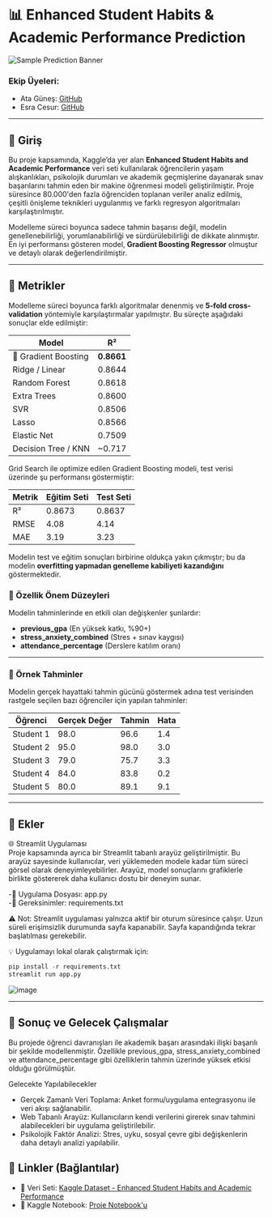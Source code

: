 # 📊 Enhanced Student Habits & Academic Performance Prediction

![Sample Prediction Banner](https://github.com/user-attachments/assets/0f0cc382-1351-49b4-957a-bdf9622e3bbf)

### Ekip Üyeleri:

- Ata Güneş: [GitHub](https://github.com/AtaGn)
- Esra Cesur: [GitHub](https://github.com/esracesur4)
---

## 🔰 Giriş

Bu proje kapsamında, Kaggle’da yer alan **Enhanced Student Habits and Academic Performance** veri seti kullanılarak öğrencilerin yaşam alışkanlıkları, psikolojik durumları ve akademik geçmişlerine dayanarak sınav başarılarını tahmin eden bir makine öğrenmesi modeli geliştirilmiştir. Proje süresince 80.000'den fazla öğrenciden toplanan veriler analiz edilmiş, çeşitli önişleme teknikleri uygulanmış ve farklı regresyon algoritmaları karşılaştırılmıştır.

Modelleme süreci boyunca sadece tahmin başarısı değil, modelin genellenebilirliği, yorumlanabilirliği ve sürdürülebilirliği de dikkate alınmıştır. En iyi performansı gösteren model, **Gradient Boosting Regressor** olmuştur ve detaylı olarak değerlendirilmiştir.

---

## 📏 Metrikler

Modelleme süreci boyunca farklı algoritmalar denenmiş ve **5-fold cross-validation** yöntemiyle karşılaştırmalar yapılmıştır. Bu süreçte aşağıdaki sonuçlar elde edilmiştir:

| Model               | R² |
|---------------------|----|
| 🌟 Gradient Boosting| **0.8661** |
| Ridge / Linear      | 0.8644 |
| Random Forest       | 0.8618 |
| Extra Trees         | 0.8600 |
| SVR                 | 0.8506 |
| Lasso               | 0.8566 |
| Elastic Net         | 0.7509 |
| Decision Tree / KNN | ~0.717 |

Grid Search ile optimize edilen Gradient Boosting modeli, test verisi üzerinde şu performansı göstermiştir:

| Metrik      | Eğitim Seti | Test Seti |
|-------------|-------------|-----------|
| R²          | 0.8673      | 0.8637    |
| RMSE        | 4.08        | 4.14      |
| MAE         | 3.19        | 3.23      |

Modelin test ve eğitim sonuçları birbirine oldukça yakın çıkmıştır; bu da modelin **overfitting yapmadan genelleme kabiliyeti kazandığını** göstermektedir.

### 🔬 Özellik Önem Düzeyleri

Modelin tahminlerinde en etkili olan değişkenler şunlardır:

- **previous_gpa** (En yüksek katkı, %90+)
- **stress_anxiety_combined** (Stres + sınav kaygısı)
- **attendance_percentage** (Derslere katılım oranı)

---

### 🎯 Örnek Tahminler

Modelin gerçek hayattaki tahmin gücünü göstermek adına test verisinden rastgele seçilen bazı öğrenciler için yapılan tahminler:

| Öğrenci | Gerçek Değer | Tahmin | Hata |
|---------|--------------|--------|------|
| Student 1 | 98.0 | 96.6 | 1.4 |
| Student 2 | 95.0 | 98.0 | 3.0 |
| Student 3 | 79.0 | 75.7 | 3.3 |
| Student 4 | 84.0 | 83.8 | 0.2 |
| Student 5 | 80.0 | 89.1 | 9.1 |

---

## 🧩 Ekler  
🌐 Streamlit Uygulaması  
Proje kapsamında ayrıca bir Streamlit tabanlı arayüz geliştirilmiştir. Bu arayüz sayesinde kullanıcılar, veri yüklemeden modele kadar tüm süreci görsel olarak deneyimleyebilirler. Arayüz, model sonuçlarını grafiklerle birlikte göstererek daha kullanıcı dostu bir deneyim sunar.  

-📄 Uygulama Dosyası: app.py  
-📄 Gereksinimler: requirements.txt  

⚠️ Not: Streamlit uygulaması yalnızca aktif bir oturum süresince çalışır. Uzun süreli erişimsizlik durumunda sayfa kapanabilir. Sayfa kapandığında tekrar başlatılması gerekebilir.  

💡 Uygulamayı lokal olarak çalıştırmak için:  

```python
pip install -r requirements.txt  
streamlit run app.py  
```
![image](https://github.com/user-attachments/assets/bed4619c-8f4a-4a79-817f-1a5fc4a70518)

---
## 🚀 Sonuç ve Gelecek Çalışmalar

Bu projede öğrenci davranışları ile akademik başarı arasındaki ilişki başarılı bir şekilde modellenmiştir. Özellikle previous_gpa, stress_anxiety_combined ve attendance_percentage gibi özelliklerin tahmin üzerinde yüksek etkisi olduğu görülmüştür.   

Gelecekte Yapılabilecekler
- Gerçek Zamanlı Veri Toplama: Anket formu/uygulama entegrasyonu ile veri akışı sağlanabilir.
- Web Tabanlı Arayüz: Kullanıcıların kendi verilerini girerek sınav tahmini alabilecekleri bir uygulama geliştirilebilir.
- Psikolojik Faktör Analizi: Stres, uyku, sosyal çevre gibi değişkenlerin daha detaylı analizi yapılabilir.

## 🔗 Linkler (Bağlantılar)

- 📁 Veri Seti: [Kaggle Dataset - Enhanced Student Habits and Academic Performance](https://www.kaggle.com/datasets/aryan208/student-habits-and-academic-performance-dataset)
- 📓 Kaggle Notebook: [Proje Notebook'u](https://www.kaggle.com/code/atagns/student-habits-and-academic-performance-dataset)

